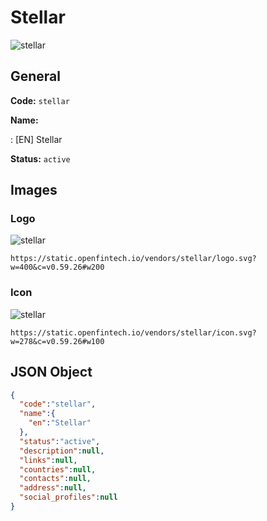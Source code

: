 
# Stellar 
![stellar](https://static.openfintech.io/vendors/stellar/logo.svg?w=400&c=v0.59.26#w200)  

## General 
 
**Code:** `stellar` 
 
**Name:** 
 
:	[EN] Stellar 
 
**Status:** `active` 
 

## Images 

### Logo 
 
![stellar](https://static.openfintech.io/vendors/stellar/logo.svg?w=400&c=v0.59.26#w200)  

```
https://static.openfintech.io/vendors/stellar/logo.svg?w=400&c=v0.59.26#w200
```  

### Icon 
 
![stellar](https://static.openfintech.io/vendors/stellar/icon.svg?w=278&c=v0.59.26#w100)  

```
https://static.openfintech.io/vendors/stellar/icon.svg?w=278&c=v0.59.26#w100
```  

## JSON Object 

```json
{
  "code":"stellar",
  "name":{
    "en":"Stellar"
  },
  "status":"active",
  "description":null,
  "links":null,
  "countries":null,
  "contacts":null,
  "address":null,
  "social_profiles":null
}
```  
